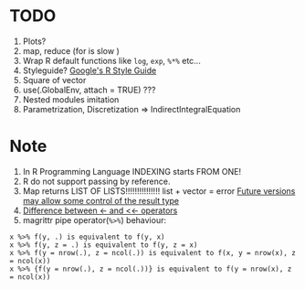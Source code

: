 # TODO

1. Plots?
2. map, reduce (for is slow )
3. Wrap R default functions like `log`, `exp`, `%*%` etc...
4. Styleguide? [Google's R Style Guide](https://google.github.io/styleguide/Rguide.xml)
5. Square of vector
6. use(.GlobalEnv, attach = TRUE) ???
7. Nested modules imitation
8. Parametrization, Discretization => IndirectIntegralEquation


# Note
1. In R Programming Language INDEXING starts FROM ONE!
2. R do not support passing by reference.
3. Map returns LIST OF LISTS!!!!!!!!!!!!!!! list + vector = error [Future versions may allow some control of the result type](https://stat.ethz.ch/R-manual/R-devel/library/base/html/funprog.html)
4. [Difference between <- and <<- operators](https://stat.ethz.ch/R-manual/R-devel/library/base/html/assignOps.html)
5. magrittr pipe operator(`%>%`) behaviour:
```
x %>% f(y, .) is equivalent to f(y, x)
x %>% f(y, z = .) is equivalent to f(y, z = x)
x %>% f(y = nrow(.), z = ncol(.)) is equivalent to f(x, y = nrow(x), z = ncol(x))
x %>% {f(y = nrow(.), z = ncol(.))} is equivalent to f(y = nrow(x), z = ncol(x))
```
